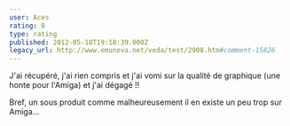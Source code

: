 ```yaml
---
user: Aces
rating: 0
type: rating
published: 2012-05-18T19:18:39.000Z
legacy_url: http://www.emunova.net/veda/test/2908.htm#comment-15826
---
```

J'ai récupéré, j'ai rien compris et j'ai vomi sur la qualité de graphique (une honte pour l'Amiga) et j'ai dégagé !!

Bref, un sous produit comme malheureusement il en existe un peu trop sur Amiga...